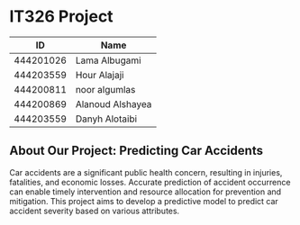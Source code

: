 # IT326 Project
<!--| Section-71681 |-->
<!--| ------------- |-->
|  ID   | Name  |
| ----- | ----- |
| 444201026 |  Lama Albugami |
| 444203559 |  Hour Alajaji |
| 444200811 |  noor algumlas |
| 444200869 |  Alanoud Alshayea |
| 444203559 |  Danyh Alotaibi |

## About Our Project: Predicting Car Accidents
Car accidents are a significant public health concern, resulting in injuries, fatalities, and economic losses. Accurate prediction of accident occurrence can enable timely intervention and resource allocation for prevention and mitigation. This project aims to develop a predictive model to predict car accident severity based on various attributes.

